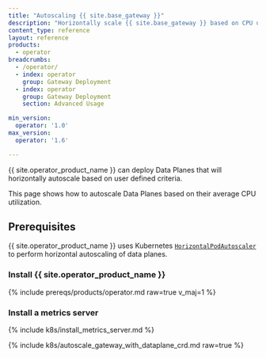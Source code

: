 ```yaml
---
title: "Autoscaling {{ site.base_gateway }}"
description: "Horizontally scale {{ site.base_gateway }} based on CPU usage"
content_type: reference
layout: reference
products:
  - operator
breadcrumbs:
  - /operator/
  - index: operator
    group: Gateway Deployment
  - index: operator
    group: Gateway Deployment
    section: Advanced Usage

min_version:
  operator: '1.0'
max_version:
  operator: '1.6'

---
```


{{ site.operator_product_name }} can deploy Data Planes that will horizontally autoscale based on user defined criteria.

This page shows how to autoscale Data Planes based on their average CPU utilization.

## Prerequisites

{{ site.operator_product_name }} uses Kubernetes [`HorizontalPodAutoscaler`](https://kubernetes.io/docs/tasks/run-application/horizontal-pod-autoscale/) to perform horizontal autoscaling of data planes.

### Install {{ site.operator_product_name }}

{% include prereqs/products/operator.md raw=true v_maj=1 %}

### Install a metrics server

{% include k8s/install_metrics_server.md %}

{% include k8s/autoscale_gateway_with_dataplane_crd.md raw=true %}
